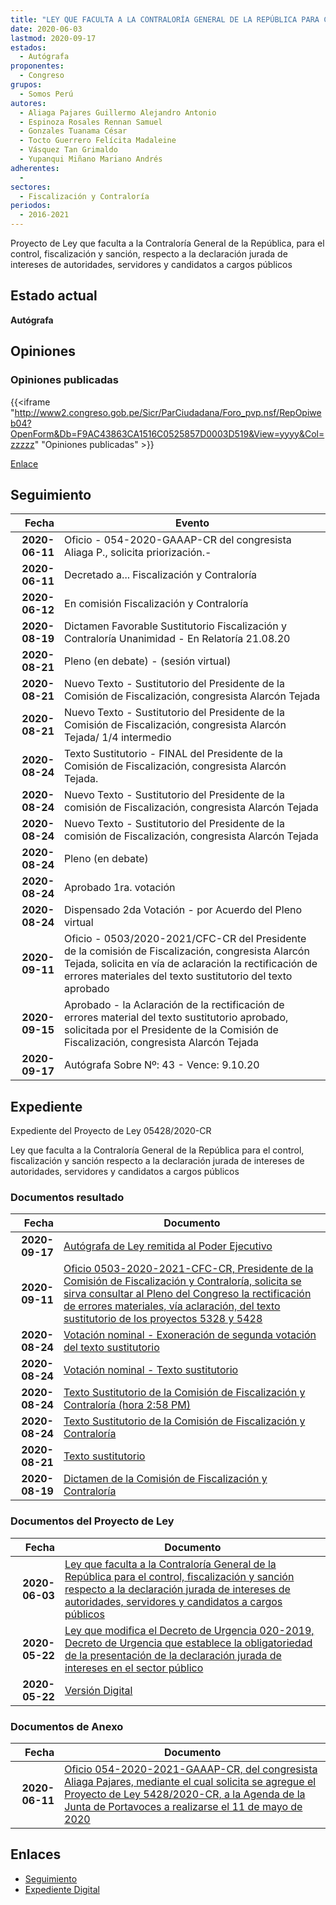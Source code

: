```yaml
---
title: "LEY QUE FACULTA A LA CONTRALORÍA GENERAL DE LA REPÚBLICA PARA CONTROL, FISCALIZACIÓN Y SANCIÓN RESPECTO A LA DECLARACIÓN JURADA DE INTERESES DE AUTORIDADES, SERVIDORES Y CANDIDATOS A CARGOS PÚBLICOS"
date: 2020-06-03
lastmod: 2020-09-17
estados: 
  - Autógrafa
proponentes: 
  - Congreso
grupos: 
  - Somos Perú
autores: 
  - Aliaga Pajares Guillermo Alejandro Antonio
  - Espinoza Rosales Rennan Samuel
  - Gonzales Tuanama César
  - Tocto Guerrero Felícita Madaleine
  - Vásquez Tan Grimaldo
  - Yupanqui Miñano Mariano Andrés
adherentes: 
  - 
sectores: 
  - Fiscalización y Contraloría
periodos: 
  - 2016-2021
---
```


Proyecto de Ley que faculta a la Contraloría General de la República, para el control, fiscalización y sanción, respecto a la declaración jurada de intereses de autoridades, servidores y candidatos a cargos públicos


## Estado actual

**Autógrafa**

## Opiniones

### Opiniones publicadas

{{<iframe "http://www2.congreso.gob.pe/Sicr/ParCiudadana/Foro_pvp.nsf/RepOpiweb04?OpenForm&Db=F9AC43863CA1516C0525857D0003D519&View=yyyy&Col=zzzzz" "Opiniones publicadas" >}}

[Enlace](http://www2.congreso.gob.pe/Sicr/ParCiudadana/Foro_pvp.nsf/RepOpiweb04?OpenForm&Db=F9AC43863CA1516C0525857D0003D519&View=yyyy&Col=zzzzz)

## Seguimiento

| Fecha | Evento |
|------:|--------|
| **2020-06-11** | Oficio - 054-2020-GAAAP-CR del congresista Aliaga P., solicita priorización.-|
| **2020-06-11** | Decretado a... Fiscalización y Contraloría|
| **2020-06-12** | En comisión Fiscalización y Contraloría|
| **2020-08-19** | Dictamen Favorable Sustitutorio Fiscalización y Contraloría Unanimidad - En Relatoría 21.08.20|
| **2020-08-21** | Pleno (en debate) - (sesión virtual)|
| **2020-08-21** | Nuevo Texto - Sustitutorio del Presidente de la Comisión de Fiscalización, congresista Alarcón Tejada|
| **2020-08-21** | Nuevo Texto - Sustitutorio del Presidente de la Comisión de Fiscalización, congresista Alarcón Tejada/ 1/4 intermedio|
| **2020-08-24** | Texto Sustitutorio - FINAL del Presidente de la Comisión de Fiscalización, congresista Alarcón Tejada.|
| **2020-08-24** | Nuevo Texto - Sustitutorio del Presidente de la comisión de Fiscalización, congresista Alarcón Tejada|
| **2020-08-24** | Nuevo Texto - Sustitutorio del Presidente de la comisión de Fiscalización, congresista Alarcón Tejada|
| **2020-08-24** | Pleno (en debate)|
| **2020-08-24** | Aprobado 1ra. votación|
| **2020-08-24** | Dispensado 2da Votación - por Acuerdo del Pleno virtual|
| **2020-09-11** | Oficio - 0503/2020-2021/CFC-CR del Presidente de la comisión de Fiscalización, congresista Alarcón Tejada, solicita en vía de aclaración la rectificación de errores materiales del texto sustitutorio del texto aprobado|
| **2020-09-15** | Aprobado - la Aclaración de la rectificación de errores material del texto sustitutorio aprobado, solicitada por el Presidente de la Comisión de Fiscalización, congresista Alarcón Tejada|
| **2020-09-17** | Autógrafa Sobre Nº: 43 - Vence: 9.10.20|


## Expediente

Expediente del Proyecto de Ley 05428/2020-CR

Ley que faculta a la Contraloría General de la República para el control, fiscalización y sanción respecto a la declaración jurada de intereses de autoridades, servidores y candidatos a cargos públicos


### Documentos resultado

| Fecha | Documento |
|------:|--------|
| **2020-09-17** | [Autógrafa de Ley remitida al Poder Ejecutivo](http://www.leyes.congreso.gob.pe/Documentos/2016_2021/Autografas/Ley_y_de_Resolucion_Legislativa/AU0532820200917.pdf) |
| **2020-09-11** | [Oficio 0503-2020-2021-CFC-CR, Presidente de la Comisión de Fiscalización y Contraloría, solicita se sirva consultar al Pleno del Congreso la rectificación de errores materiales, vía aclaración, del texto sustitutorio de los proyectos 5328 y 5428](http://www.leyes.congreso.gob.pe/Documentos/2016_2021/Oficios/Comisiones_Ordinarias/OFICIO-0503-2020-2021-CFC-CR.pdf) |
| **2020-08-24** | [Votación nominal - Exoneración de segunda votación del texto sustitutorio](http://www.leyes.congreso.gob.pe/Documentos/2016_2021/Asistencia_y_Votacion/Proyectos_de_Ley/Votacion_Nominal/VNESVTS05328-20200824.pdf) |
| **2020-08-24** | [Votación nominal - Texto sustitutorio](http://www.leyes.congreso.gob.pe/Documentos/2016_2021/Asistencia_y_Votacion/Proyectos_de_Ley/Votacion_Nominal/VNTS05328-20200824.pdf) |
| **2020-08-24** | [Texto Sustitutorio de la Comisión de Fiscalización y Contraloría (hora 2:58 PM)](http://www.leyes.congreso.gob.pe/Documentos/2016_2021/Texto_Sustitutorio/Proyectos_de_Ley/TS0532820200824.pdf) |
| **2020-08-24** | [Texto Sustitutorio de la Comisión de Fiscalización y Contraloría](http://www.leyes.congreso.gob.pe/Documentos/2016_2021/Texto_Sustitutorio/Proyectos_de_Ley/TS05328-20200824.pdf) |
| **2020-08-21** | [Texto sustitutorio](http://www.leyes.congreso.gob.pe/Documentos/2016_2021/Texto_Sustitutorio/Proyectos_de_Ley/TS0532820200821.pdf) |
| **2020-08-19** | [Dictamen de la Comisión de Fiscalización y Contraloría](http://www.leyes.congreso.gob.pe/Documentos/2016_2021/Dictamenes/Proyectos_de_Ley/05428DC12MAY-20200819.pdf) |

### Documentos del Proyecto de Ley

| Fecha | Documento |
|------:|--------|
| **2020-06-03** | [Ley que faculta a la Contraloría General de la República para el control, fiscalización y sanción respecto a la declaración jurada de intereses de autoridades, servidores y candidatos a cargos públicos](http://www.leyes.congreso.gob.pe/Documentos/2016_2021/Proyectos_de_Ley_y_de_Resoluciones_Legislativas/PL05428_20200603.pdf) |
| **2020-05-22** | [Ley que modifica el Decreto de Urgencia 020-2019, Decreto de Urgencia que establece la obligatoriedad de la presentación de la declaración jurada de intereses en el sector público](http://www.leyes.congreso.gob.pe/Documentos/2016_2021/Proyectos_de_Ley_y_de_Resoluciones_Legislativas/PL05328-20200522.pdf) |
| **2020-05-22** | [Versión Digital](http://www.leyes.congreso.gob.pe/Documentos/2016_2021/Proyectos_de_Ley_y_de_Resoluciones_Legislativas/Proyectos_Firmas_digitales/PL05328.pdf) |

### Documentos de Anexo

| Fecha | Documento |
|------:|--------|
| **2020-06-11** | [Oficio 054-2020-2021-GAAAP-CR, del congresista Aliaga Pajares, mediante el cual solicita se agregue el Proyecto de Ley 5428/2020-CR, a la Agenda de la Junta de Portavoces a realizarse el 11 de mayo de 2020](http://www.leyes.congreso.gob.pe/Documentos/2016_2021/Oficios/Congresistas/OFICIO-054-2020-2021-GAAAP-CR.pdf) |

## Enlaces 

- [Seguimiento](http://www2.congreso.gob.pe/Sicr/TraDocEstProc/CLProLey2016.nsf/f7fff46988ca05b1052578e100829cc7/45ef7e5e1c6ff8fc0525857c007aa3b7?OpenDocument)
- [Expediente Digital](http://www2.congreso.gob.pe/Sicr/TraDocEstProc/CLProLey2016.nsf/f7fff46988ca05b1052578e100829cc7/45ef7e5e1c6ff8fc0525857c007aa3b7?OpenDocument&Click=05257FB7005EB655.eb71d0cf91d8294e05256cdf006b5706/$Body/0.1C6C)
